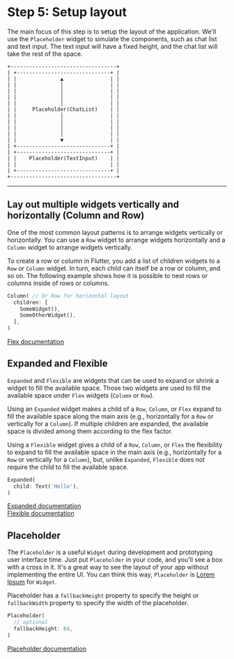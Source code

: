 # Step 5: Setup layout

The main focus of this step is to setup the layout of the application. We'll use the `Placeholder` widget to simulate the components, such as chat list and text input. The text input will have a fixed height, and the chat list will take the rest of the space.

    +----------------------------------+
    | +------------------------------+ |
    | |              ▲               | |
    | |              │               | |
    | |              │               | |
    | |              │               | |
    | |              │               | |
    | |     Placeholder(ChatList)    | |
    | |              │               | |
    | |              │               | |
    | |              │               | |
    | |              │               | |
    | |              ▼               | |
    | +------------------------------+ |
    | +------------------------------+ |
    | |    Placeholder(TextInput)    | |
    | |                              | |
    | +------------------------------+ |
    +----------------------------------+

---

## Lay out multiple widgets vertically and horizontally (Column and Row)

One of the most common layout patterns is to arrange widgets vertically or horizontally. You can use a `Row` widget to arrange widgets horizontally and a `Column` widget to arrange widgets vertically.

To create a row or column in Flutter, you add a list of children widgets to a `Row` or `Column` widget. In turn, each child can itself be a row or column, and so on. The following example shows how it is possible to nest rows or columns inside of rows or columns.

```dart
Column( // Or Row for horizontal layout
  children: [
    SomeWidget(),
    SomeOtherWidget(),
  ],
)
```

[Flex documentation](https://api.flutter.dev/flutter/widgets/Flex-class.html)

## Expanded and Flexible

`Expanded` and `Flexible` are widgets that can be used to expand or shrink a widget to fill the available space. Those two widgets are used to fill the available space under `Flex` widgets (`Column` or `Row`).  

Using an `Expanded` widget makes a child of a `Row`, `Column`, or `Flex` expand to fill the available space along the main axis (e.g., horizontally for a `Row` or vertically for a `Column`). If multiple children are expanded, the available space is divided among them according to the flex factor.

Using a `Flexible` widget gives a child of a `Row`, `Column`, or `Flex` the flexibility to expand to fill the available space in the main axis (e.g., horizontally for a `Row` or vertically for a `Column`), but, unlike `Expanded`, `Flexible` does not require the child to fill the available space.

```dart
Expanded(
  child: Text('Hello'),
)
```

[Expanded documentation](https://api.flutter.dev/flutter/widgets/Expanded-class.html)  
[Flexible documentation](https://api.flutter.dev/flutter/widgets/Flexible-class.html)

## Placeholder

The `Placeholder` is a useful `Widget` during development and prototyping user interface time. Just put `Placeholder` in your code, and you'll see a box with a cross in it. It's a great way to see the layout of your app without implementing the entire UI.
You can think this way, `Placeholder` is [Lorem Ipsum](https://www.lipsum.com/) for `Widget`.

Placeholder has a `fallbackHeight` property to specify the height or `fallbackWidth` property to specify the width of the placeholder.

```dart
Placeholder(
  // optional
  fallbackHeight: 64,
)
```

[Placeholder documentation](https://api.flutter.dev/flutter/widgets/Placeholder-class.html)
